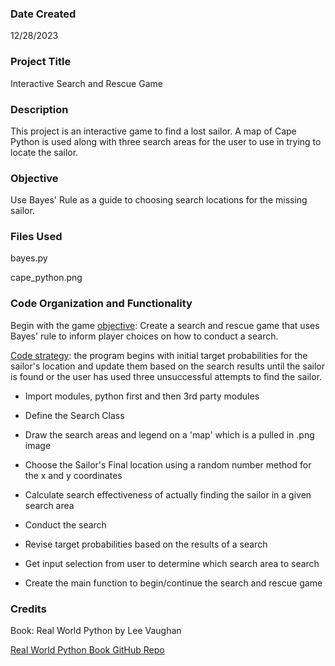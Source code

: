 ### Date Created

12/28/2023

### Project Title

Interactive Search and Rescue Game

### Description

This project is an interactive game to find a lost sailor. A map of Cape Python is used along with three search areas for the user to use in trying to locate the sailor. 

### Objective

Use Bayes' Rule as a guide to choosing search locations for the missing sailor.

### Files Used

bayes.py

cape_python.png

### Code Organization and Functionality

Begin with the game <u>objective</u>: Create a search and rescue game that uses Bayes' rule to inform player choices on how to conduct a search.

<u>Code strategy</u>: the program begins with initial target probabilities for the sailor's location and update them based on the search results until the sailor is found or the user has used three unsuccessful attempts to find the sailor.

- Import modules, python first and then 3rd party modules

- Define the Search Class

- Draw the search areas and legend on a 'map' which is a pulled in .png image

- Choose the Sailor's Final location using a random number method for the x and y coordinates

- Calculate search effectiveness of actually finding the sailor in a given search area

- Conduct the search

- Revise target probabilities based on the results of a search

- Get input selection from user to determine which search area to search

- Create the main function to begin/continue the search and rescue game

### Credits

Book: Real World Python by Lee Vaughan

[Real World Python Book GitHub Repo](https://github.com/rlvaugh/Real_World_Python)

